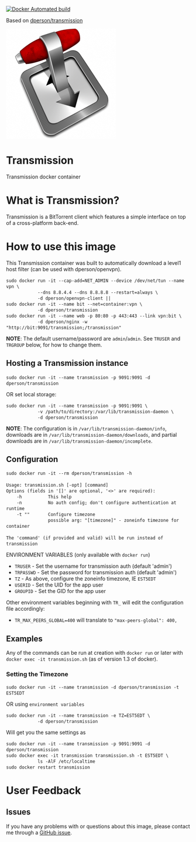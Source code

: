 [![Docker Automated build](https://img.shields.io/docker/automated/behskenadze/transmission-lightweight.svg?maxAge=2592000)](https://hub.docker.com/r/beshkenadze/transmission-lightweight/)

Based on [dperson/transmission](https://github.com/dperson/transmission)

[![logo](https://raw.githubusercontent.com/dperson/transmission/master/logo.png)](https://www.transmissionbt.com/)

# Transmission

Transmission docker container

# What is Transmission?

Transmission is a BitTorrent client which features a simple interface on top of
a cross-platform back-end.

# How to use this image

This Transmission container was built to automatically download a level1 host
filter (can be used with dperson/openvpn).

    sudo docker run -it --cap-add=NET_ADMIN --device /dev/net/tun --name vpn \
                --dns 8.8.4.4 --dns 8.8.8.8 --restart=always \
                -d dperson/openvpn-client ||
    sudo docker run -it --name bit --net=container:vpn \
                -d dperson/transmission
    sudo docker run -it --name web -p 80:80 -p 443:443 --link vpn:bit \
                -d dperson/nginx -w "http://bit:9091/transmission;/transmission"

**NOTE**: The default username/password are `admin`/`admin`. See `TRUSER` and
`TRGROUP` below, for how to change them.

## Hosting a Transmission instance

    sudo docker run -it --name transmission -p 9091:9091 -d dperson/transmission

OR set local storage:

    sudo docker run -it --name transmission -p 9091:9091 \
                -v /path/to/directory:/var/lib/transmission-daemon \
                -d dperson/transmission

**NOTE**: The configuration is in `/var/lib/transmission-daemon/info`, downloads
are in `/var/lib/transmission-daemon/downloads`, and partial downloads are in
`/var/lib/transmission-daemon/incomplete`.

## Configuration

    sudo docker run -it --rm dperson/transmission -h

    Usage: transmission.sh [-opt] [command]
    Options (fields in '[]' are optional, '<>' are required):
        -h          This help
        -n          No auth config; don't configure authentication at runtime
        -t ""       Configure timezone
                    possible arg: "[timezone]" - zoneinfo timezone for container

    The 'command' (if provided and valid) will be run instead of transmission

ENVIRONMENT VARIABLES (only available with `docker run`)

 * `TRUSER` - Set the username for transmission auth (default 'admin')
 * `TRPASSWD` - Set the password for transmission auth (default 'admin')
 * `TZ` - As above, configure the zoneinfo timezone, IE `EST5EDT`
 * `USERID` - Set the UID for the app user
 * `GROUPID` - Set the GID for the app user

Other environment variables beginning with `TR_` will edit the configuration
file accordingly:

 * `TR_MAX_PEERS_GLOBAL=400` will translate to `"max-peers-global": 400,`

## Examples

Any of the commands can be run at creation with `docker run` or later with
`docker exec -it transmission.sh` (as of version 1.3 of docker).

### Setting the Timezone

    sudo docker run -it --name transmission -d dperson/transmission -t EST5EDT

OR using `environment variables`

    sudo docker run -it --name transmission -e TZ=EST5EDT \
                -d dperson/transmission

Will get you the same settings as

    sudo docker run -it --name transmission -p 9091:9091 -d dperson/transmission
    sudo docker exec -it transmission transmission.sh -t EST5EDT \
                ls -AlF /etc/localtime
    sudo docker restart transmission

# User Feedback

## Issues

If you have any problems with or questions about this image, please contact me
through a [GitHub issue](https://github.com/dperson/transmission/issues).

